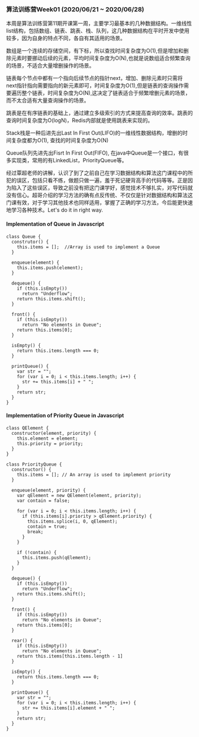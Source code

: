 ### 算法训练营Week01 (2020/06/21 ~ 2020/06/28)
本周是算法训练营第11期开课第一周，主要学习最基本的几种数据结构。一维线性list结构，包括数组、链表、跳表、栈、队列，这几种数据结构在平时开发中使用较多，因为自身的特点不同，各自有其适用的场景。

数组是一个连续的存储空间，有下标，所以查找时间复杂度为O(1),但是增加和删除元素时要挪动后续的元素，平均时间复杂度为O(N),也就是说数组适合频繁查询的场景，不适合大量增删操作的场景。

链表每个节点中都有一个指向后续节点的指针next，增加、删除元素时只需将next指针指向需要指向的新元素即可，时间复杂度为O(1),但是链表的查询操作需要遍历整个链表，时间复杂度为O(N),这决定了链表适合于频繁增删元素的场景，而不太合适有大量查询操作的场景。

跳表是在有序链表的基础上，通过建立多级索引的方式来提高查询的效率。跳表的查询时间复杂度为O(logN)，Redis内部就是使用跳表来实现的。

Stack栈是一种后进先出Last In First Out(LIFO)的一维线性数据结构，增删的时间复杂度都为O(1), 查找的时间复杂度为O(N)

Queue队列先进先出Fisrt In First Out(FIFO), 在java中Queue是一个接口，有很多实现类，常用的有LinkedList，PriorityQueue等。

经过覃超老师的讲解，认识了到了之前自己在学习数据结构和算法这门课程中的所犯的误区，包括只看不练，做题只做一遍，羞于死记硬背高手的代码等等。正是因为陷入了这些误区，导致之前没有把这门课学好，感觉技术不够扎实，对写代码就没有信心。超哥介绍的学习方法的确有点反传统、不仅仅是针对数据结构和算法这门课有效，对于学习其他技术也同样适用，掌握了正确的学习方法，今后能更快速地学习各种技术。Let's do it in right way.

#### Implementation of Queue in Javascript
```
class Queue {
  construtor() {
    this.items = [];  //Array is used to implement a Queue 
  }

  enqueue(element) {
    this.items.push(element);
  }

  dequeue() {
    if (this.isEmpty())  
      return "Underflow";
    return this.items.shift();
  }

  front() {
    if (this.isEmpty()) 
      return "No elements in Queue";
    return this.items[0];
  }

  isEmpty() {
    return this.items.length === 0;
  }

  printQueue() {
    var str = "";
    for (var i = 0; i < this.items.length; i++) {
      str += this.items[i] + " ";
    }
    return str;
  }
}
```

#### Implementation of Priority Queue in Javascript
```
class QElement {
  constructor(element, priority) {
    this.element = element;
    this.priority = priority;
  }
}

class PriorityQueue {
  constructor() {
    this.items = []; // An array is used to implement priority 
  }

  enqueue(element, priority) {
    var qElement = new QElement(element, priority);
    var contain = false;

    for (var i = 0; i < this.items.length; i++) {
      if (this.items[i].priority > qElement.priority) {
        this.items.splice(i, 0, qElement);
        contain = true;
        break;
      }
    }

    if (!contain) {
      this.items.push(qElement);
    }
  }

  dequeue() {
    if (this.isEmpty())
      return "Underflow";
    return this.items.shift();
  }

  front() {
    if (this.isEmpty()) 
      return "No elements in Queue";
    return this.items[0];
  }

  rear() {
    if (this.isEmpty())
      return "No elements in Queue";
    return this.items[this.items.length - 1]
  }

  isEmpty() {
    return this.items.length === 0;
  }

  printQueue() {
    var str = "";
    for (var i = 0; i < this.items.length; i++) {
      str += this.items[i].element + " ";
    }
    return str;
  }
}
```